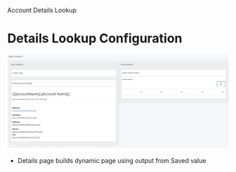 Account Details Lookup
# Details Lookup Configuration

<img src="./images/20220725085003.png" class="img-right">

- Details page builds dynamic page using output from Saved value